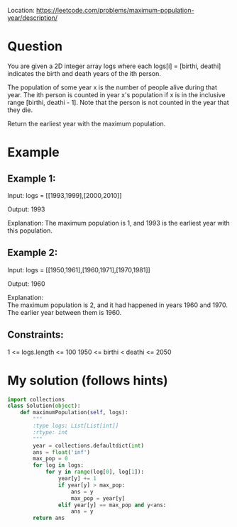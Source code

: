 Location: https://leetcode.com/problems/maximum-population-year/description/
# Question
You are given a 2D integer array logs where each logs[i] = [birthi, deathi] indicates the birth and death years of the ith person.

The population of some year x is the number of people alive during that year. The ith person is counted in year x's population if x is in the inclusive range [birthi, deathi - 1]. Note that the person is not counted in the year that they die.

Return the earliest year with the maximum population.
# Example

## Example 1:

Input: logs = [[1993,1999],[2000,2010]]

Output: 1993

Explanation: The maximum population is 1, and 1993 is the earliest year with this population.

## Example 2:

Input: logs = [[1950,1961],[1960,1971],[1970,1981]]

Output: 1960

Explanation: \
The maximum population is 2, and it had happened in years 1960 and 1970.\
The earlier year between them is 1960.

## Constraints:

1 <= logs.length <= 100
1950 <= birthi < deathi <= 2050
 

# My solution (follows hints)
```python
import collections
class Solution(object):
    def maximumPopulation(self, logs):
        """
        :type logs: List[List[int]]
        :rtype: int
        """
        year = collections.defaultdict(int)
        ans = float('inf')
        max_pop = 0
        for log in logs:
            for y in range(log[0], log[1]):
                year[y] += 1
                if year[y] > max_pop:
                    ans = y
                    max_pop = year[y]
                elif year[y] == max_pop and y<ans:
                    ans = y
        return ans

```
